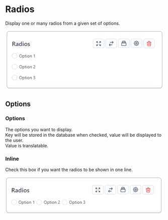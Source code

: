 # Radios

Display one or many radios from a given set of options.

![](../.gitbook/assets/bread/formfields/radios/radios.png) 

## Options

### Options

The options you want to display.  
Key will be stored in the database when checked, value will be displayed to the user.  
Value is translatable.

### Inline

Check this box if you want the radios to be shown in one line.

![](../.gitbook/assets/bread/formfields/radios/inline.png) 